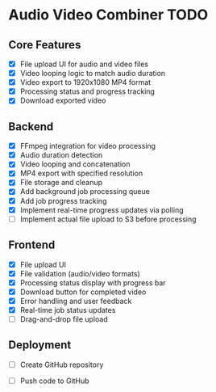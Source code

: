 # Audio Video Combiner TODO

## Core Features
- [x] File upload UI for audio and video files
- [x] Video looping logic to match audio duration
- [x] Video export to 1920x1080 MP4 format
- [x] Processing status and progress tracking
- [x] Download exported video

## Backend
- [x] FFmpeg integration for video processing
- [x] Audio duration detection
- [x] Video looping and concatenation
- [x] MP4 export with specified resolution
- [x] File storage and cleanup
- [x] Add background job processing queue
- [x] Add job progress tracking
- [x] Implement real-time progress updates via polling
- [ ] Implement actual file upload to S3 before processing

## Frontend
- [x] File upload UI
- [x] File validation (audio/video formats)
- [x] Processing status display with progress bar
- [x] Download button for completed video
- [x] Error handling and user feedback
- [x] Real-time job status updates
- [ ] Drag-and-drop file upload

## Deployment
- [ ] Create GitHub repository
- [ ] Push code to GitHub

